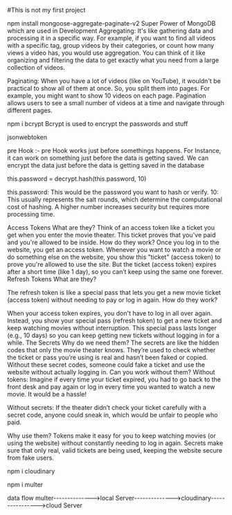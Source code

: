 #This is not my first project





npm install mongoose-aggregate-paginate-v2              Super Power of MongoDB which are used in Development
Aggregating: It's like gathering data and processing it in a specific way. For example, if you want to find all videos with a specific tag, group videos by their categories, or count how many views a video has, you would use aggregation. You can think of it like organizing and filtering the data to get exactly what you need from a large collection of videos.

Paginating: When you have a lot of videos (like on YouTube), it wouldn't be practical to show all of them at once. So, you split them into pages. For example, you might want to show 10 videos on each page. Pagination allows users to see a small number of videos at a time and navigate through different pages.







npm i bcrypt            Bcrypt is used to encrypt the passwords and stuff 





 jsonwebtoken




 pre Hook :- pre Hook works just before somethings happens. For Instance, it can work on something just before the data is getting saved. We can encrypt the data just before the data is getting saved in the database






this.password = decrypt.hash(this.password, 10)

 this.password: This would be the password you want to hash or verify.
10: This usually represents the salt rounds, which determine the computational cost of hashing. A higher number increases security but requires more processing time.




Access Tokens
What are they?
Think of an access token like a ticket you get when you enter the movie theater. This ticket proves that you've paid and you're allowed to be inside.
How do they work?
Once you log in to the website, you get an access token. Whenever you want to watch a movie or do something else on the website, you show this "ticket" (access token) to prove you're allowed to use the site.
But the ticket (access token) expires after a short time (like 1 day), so you can’t keep using the same one forever.
Refresh Tokens
What are they?

The refresh token is like a special pass that lets you get a new movie ticket (access token) without needing to pay or log in again.
How do they work?

When your access token expires, you don't have to log in all over again. Instead, you show your special pass (refresh token) to get a new ticket and keep watching movies without interruption.
This special pass lasts longer (e.g., 10 days) so you can keep getting new tickets without logging in for a while.
The Secrets
Why do we need them?
The secrets are like the hidden codes that only the movie theater knows. They’re used to check whether the ticket or pass you’re using is real and hasn’t been faked or copied.
Without these secret codes, someone could fake a ticket and use the website without actually logging in.
Can you work without them?
Without tokens: Imagine if every time your ticket expired, you had to go back to the front desk and pay again or log in every time you wanted to watch a new movie. It would be a hassle!

Without secrets: If the theater didn’t check your ticket carefully with a secret code, anyone could sneak in, which would be unfair to people who paid.

Why use them?
Tokens make it easy for you to keep watching movies (or using the website) without constantly needing to log in again.
Secrets make sure that only real, valid tickets are being used, keeping the website secure from fake users.




npm i cloudinary




npm i multer            


data flow
multer-------------->local Server-------------->cloudinary---------------->cloud Server